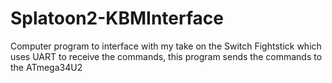 # Splatoon2-KBMInterface
Computer program to interface with my take on the Switch Fightstick which uses UART to receive the commands, this program sends the commands to the ATmega34U2
